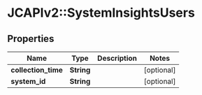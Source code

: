 # JCAPIv2::SystemInsightsUsers

## Properties
Name | Type | Description | Notes
------------ | ------------- | ------------- | -------------
**collection_time** | **String** |  | [optional] 
**system_id** | **String** |  | [optional] 


